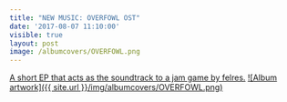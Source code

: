 ```yaml
---
title: "NEW MUSIC: OVERFOWL OST"
date: '2017-08-07 11:10:00'
visible: true
layout: post
image: /albumcovers/OVERFOWL.png
---
```

[A short EP that acts as the soundtrack to a jam game by felres.][thing-link]
[![Album artwork]({{ site.url }}/img/albumcovers/OVERFOWL.png)][thing-link]

[thing-link]: https://alekfleischer.bandcamp.com/album/overfowl-ost
